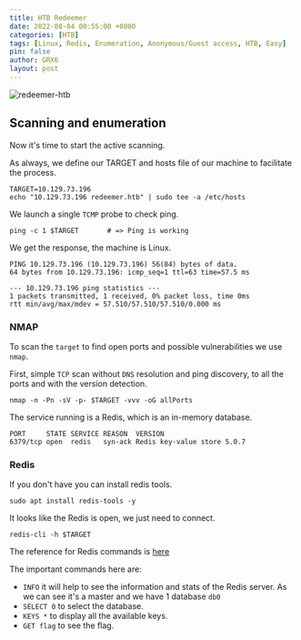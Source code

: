 ```yaml
---
title: HTB Redeemer
date: 2022-08-04 00:55:00 +0800
categories: [HTB]
tags: [Linux, Redis, Enumeration, Anonymous/Guest access, HTB, Easy]
pin: false
author: GRX6
layout: post
---
```


![redeemer-htb](https://www.hackthebox.com/storage/avatars/cdf77651ab0a4eca65acd5cf388b4c66.png)

## Scanning and enumeration

Now it's time to start the active scanning.

As always, we define our TARGET and hosts file of our machine to facilitate the process.

```console
TARGET=10.129.73.196
echo "10.129.73.196 redeemer.htb" | sudo tee -a /etc/hosts
```

We launch a single `TCMP` probe to check ping.

```console
ping -c 1 $TARGET		# => Ping is working
```

We get the response, the machine is Linux.

```console
PING 10.129.73.196 (10.129.73.196) 56(84) bytes of data.
64 bytes from 10.129.73.196: icmp_seq=1 ttl=63 time=57.5 ms

--- 10.129.73.196 ping statistics ---
1 packets transmitted, 1 received, 0% packet loss, time 0ms
rtt min/avg/max/mdev = 57.510/57.510/57.510/0.000 ms

```

### NMAP

To scan the `target` to find open ports and possible vulnerabilities we use `nmap`.

First, simple `TCP` scan without `DNS` resolution and ping discovery, to all the ports and with the version detection.

```console
nmap -n -Pn -sV -p- $TARGET -vvv -oG allPorts
```

The service running is a Redis, which is an in-memory database.

```console
PORT     STATE SERVICE REASON  VERSION
6379/tcp open  redis   syn-ack Redis key-value store 5.0.7
```

### Redis

If you don't have you can install redis tools.

```console
sudo apt install redis-tools -y
```

It looks like the Redis is open, we just need to connect.

```console
redis-cli -h $TARGET
```

The reference for Redis commands is [here](https://redis.io/commands/)

The important commands here are:

- `INFO` it will help to see the information and stats of the Redis server. As we can see it's a master and we have 1 database `db0`
- `SELECT 0` to select the database.
- `KEYS *` to display all the available keys.
- `GET flag` to see the flag.
